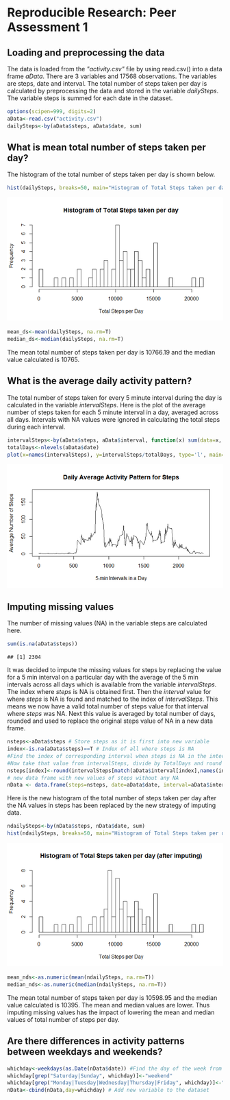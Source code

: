 # Reproducible Research: Peer Assessment 1


## Loading and preprocessing the data

The data is loaded from the *"activity.csv"* file by using read.csv() into a data frame *aData*. There are 3 variables and 17568 observations. The variables are steps, date and interval. The total number of steps taken per day is calculated by preprocessing the data and stored in the variable *dailySteps*. The variable steps is summed for each date in the dataset. 

```r
options(scipen=999, digits=2)
aData<-read.csv("activity.csv")
dailySteps<-by(aData$steps, aData$date, sum)
```

## What is mean total number of steps taken per day?

The histogram of the total number of steps taken per day is shown below.

```r
hist(dailySteps, breaks=50, main="Histogram of Total Steps taken per day", xlab="Total Steps per Day")
```

![](PA1_template_files/figure-html/dailysteps_hist-1.png)

```r
mean_ds<-mean(dailySteps, na.rm=T)
median_ds<-median(dailySteps, na.rm=T)
```
The mean total number of steps taken per day is 10766.19 and the median value calculated is 10765.

## What is the average daily activity pattern?
The total number of steps taken for every 5 minute interval during the day is calculated in the variable *intervalSteps*. Here is the plot of the average number of steps taken for each 5 minute interval in a day, averaged across all days. Intervals with NA values were ignored in calculating the total steps during each interval.

```r
intervalSteps<-by(aData$steps, aData$interval, function(x) sum(data=x, na.rm=T))
totalDays<-nlevels(aData$date)
plot(x=names(intervalSteps), y=intervalSteps/totalDays, type='l', main="Daily Average Activity Pattern for Steps", xlab="5-min Intervals in a Day", ylab="Average Number of Steps")
```

![](PA1_template_files/figure-html/avg_steps-1.png)

## Imputing missing values
The number of missing values (NA) in the variable steps are calculated here.

```r
sum(is.na(aData$steps))
```

```
## [1] 2304
```
It was decided to impute the missing values for steps by replacing the value for a 5 min interval on a particular day with the average of the 5 min intervals across all days which is available from the variable *intervalSteps*. The index where *steps* is NA is obtained first. Then the *interval* value for where *steps* is NA is found and matched to the index of *intervalSteps*. This means we now have a valid total number of steps value for that interval where *steps* was NA. Next this value is averaged by total number of days, rounded and used to replace the original steps value of NA in a new data frame.

```r
nsteps<-aData$steps # Store steps as it is first into new variable
index<-is.na(aData$steps)==T # Index of all where steps is NA
#Find the index of corresponding interval when steps is NA in the intervalSteps list
#Now take that value from intervalSteps, divide by TotalDays and round it.
nsteps[index]<-round(intervalSteps[match(aData$interval[index],names(intervalSteps))]/totalDays + 0.5)
# new data frame with new values of steps without any NA
nData <- data.frame(steps=nsteps, date=aData$date, interval=aData$interval)
```

Here is the new histogram of the total number of steps taken per day after the NA values in steps has been replaced by the new strategy of imputing data.

```r
ndailySteps<-by(nData$steps, nData$date, sum)
hist(ndailySteps, breaks=50, main="Histogram of Total Steps taken per day (after imputing)", xlab="Total Steps per Day")
```

![](PA1_template_files/figure-html/new_hist-1.png)

```r
mean_nds<-as.numeric(mean(ndailySteps, na.rm=T))
median_nds<-as.numeric(median(ndailySteps, na.rm=T))
```
The mean total number of steps taken per day is 10598.95 and the median value calculated is 10395.
The mean and median values are lower. Thus imputing missing values has the impact of lowering the mean and median values of total number of steps per day.

## Are there differences in activity patterns between weekdays and weekends?

```r
whichday<-weekdays(as.Date(nData$date)) #Find the day of the week from date
whichday[grep("Saturday|Sunday", whichday)]<-"weekend"
whichday[grep("Monday|Tuesday|Wednesday|Thursday|Friday", whichday)]<-"weekday"
nData<-cbind(nData,day=whichday) # Add new variable to the dataset
```
